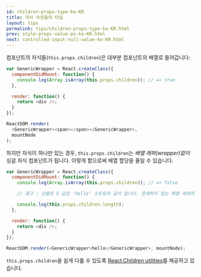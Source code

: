 ```yaml
---
id: children-props-type-ko-KR
title: 자식 속성들의 타입
layout: tips
permalink: tips/children-props-type-ko-KR.html
prev: style-props-value-px-ko-KR.html
next: controlled-input-null-value-ko-KR.html
---
```


컴포넌트의 자식들(`this.props.children`)은 대부분 컴포넌트의 배열로 들어갑니다:

```js
var GenericWrapper = React.createClass({
  componentDidMount: function() {
    console.log(Array.isArray(this.props.children)); // => true
  },

  render: function() {
    return <div />;
  }
});

ReactDOM.render(
  <GenericWrapper><span></span></GenericWrapper>,
  mountNode
);
```

하지만 자식이 하나만 있는 경우, `this.props.children`는 _배열 래퍼(wrapper)없이_ 싱글 자식 컴포넌트가 됩니다. 이렇게 함으로써 배열 할당을 줄일 수 있습니다.

```js
var GenericWrapper = React.createClass({
  componentDidMount: function() {
    console.log(Array.isArray(this.props.children)); // => false

    // 경고 : 산출된 5 값은 'hello' 스트링의 길이 입니다. 존재하지 않는 배열 래퍼의 길이인 1이 아닙니다!

    console.log(this.props.children.length);
  },

  render: function() {
    return <div />;
  }
});

ReactDOM.render(<GenericWrapper>hello</GenericWrapper>, mountNode);
```

`this.props.children`을 쉽게 다룰 수 있도록 [React.Children utilities](/react/docs/top-level-api-ko-KR.html#react.children)를 제공하고 있습니다.
